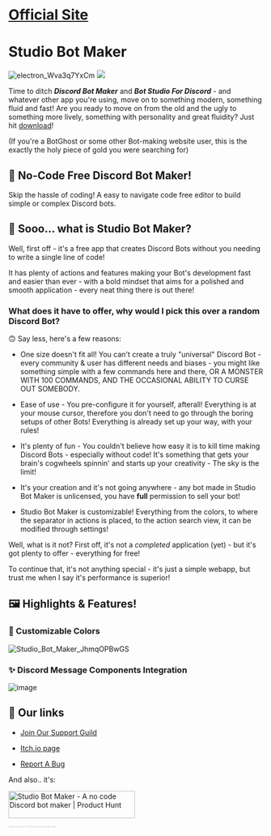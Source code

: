 
# [Official Site](https://ratwashere.github.io/Studio-Bot-Maker/)

  

# Studio Bot Maker
![electron_Wva3q7YxCm](https://github.com/RatWasHere/Studio-Bot-Maker/assets/100881234/871bf50f-fb8a-44c8-bda2-ac8523f8b87a)
  <a href="https://github.com/RatWasHere/Studio-Bot-Maker/releases/latest">
  <img src="https://github.com/RatWasHere/Studio-Bot-Maker/assets/100881234/ca8b704b-6061-415d-bb4d-94046fec1f60">
</a>

Time to ditch _**Discord Bot Maker**_ and _**Bot Studio For Discord**_ - and whatever other app you're using, move on to something modern, something fluid and fast! Are you ready to move on from the old and the ugly to something more lively, something with personality and great fluidity? Just hit [download](https://github.com/RatWasHere/Studio-Bot-Maker/releases/latest)!

(If you're a BotGhost or some other Bot-making website user, this is the exactly the holy piece of gold you were searching for)

  

## 🐛 No-Code **Free** Discord Bot Maker!

  

Skip the hassle of coding! A easy to navigate code free editor to build simple or complex Discord bots.

  

## 🤔 Sooo... what is Studio Bot Maker?

  

Well, first off - it's a free app that creates Discord Bots without you needing to write a single line of code!

  

It has plenty of actions and features making your Bot's development fast and easier than ever - with a bold mindset that aims for a polished and smooth application - every neat thing there is out there!

  

### What does it have to offer, why would I pick this over a random Discord Bot?

  

🙃 Say less, here's a few reasons:
- One size doesn't fit all! You can't create a truly "universal" Discord Bot - every community & user has different needs and biases - you might like something simple with a few commands here and there, OR A MONSTER WITH 100 COMMANDS, AND THE OCCASIONAL ABILITY TO CURSE OUT SOMEBODY.

- Ease of use - You pre-configure it for yourself, afterall! Everything is at your mouse cursor, therefore you don't need to go through the boring setups of other Bots! Everything is already set up your way, with your rules!

- It's plenty of fun - You couldn't believe how easy it is to kill time making Discord Bots - especially without code! It's something that gets your brain's cogwheels spinnin' and starts up your creativity - The sky is the limit!

- It's your creation and it's not going anywhere - any bot made in Studio Bot Maker is unlicensed, you have **full** permission to sell your bot!

- Studio Bot Maker is customizable! Everything from the colors, to where the separator in actions is placed, to the action search view, it can be modified through settings!
  

Well, what is it not? First off, it's not a _completed_ application (yet) - but it's got plenty to offer - everything for free!

To continue that, it's not anything special - it's just a simple webapp, but trust me when I say it's performance is superior!

  

## 🖼️ Highlights & Features!

  

### 🎨 Customizable Colors

![Studio_Bot_Maker_JhmqOPBwGS](https://github.com/RatWasHere/Studio-Bot-Maker/assets/100881234/efb25ed7-3e89-4420-9d36-1781b435f02e)

  

### ✨ Discord Message Components Integration

![image](https://github.com/RatWasHere/Studio-Bot-Maker/assets/100881234/3bb28b7c-2244-45db-9b92-f0e9bbde1d60)

  
  
  

## 🔗 Our links

- [Join Our Support Guild](https://discord.gg/2Ss44CZdvv)

- [Itch.io page](https://ratwashere.itch.io/studio-bot-maker)

- [Report A Bug](https://github.com/RatWasHere/Studio-Bot-Maker/issues/new?assignees=RatWasHere&labels=&projects=&template=bug-report.md&title=Bug%21)

  

And also.. it's:

<a  href="https://www.producthunt.com/posts/studio-bot-maker?utm_source=badge-featured&utm_medium=badge&utm_souce=badge-studio&#0045;bot&#0045;maker"  target="_blank"><img  src="https://api.producthunt.com/widgets/embed-image/v1/featured.svg?post_id=396865&theme=dark"  alt="Studio&#0032;Bot&#0032;Maker - A&#0032;no&#0032;code&#0032;Discord&#0032;bot&#0032;maker | Product Hunt"  style="width: 250px; height: 54px;"  width="250"  height="54"/></a>

  

<div  style="font-size: 4px; opacity: 0.25;">Studio Bot Maker collects anonymous usage data</div>